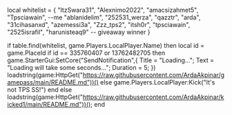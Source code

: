 local whitelist = {
    "ItzSwara31",
    "Alexnimo2022",
    "amacsizahmet5", 
    "Tpsciawain", --me
    "ablanidelim",
    "252531_werza",
    "qazztr",
    "arda",
    "31cihasanxd",
    "azemessi3a",
    "Zzz_tps2",
    "itsh0r",
    "tpsciawain",
    "2525israfil",
    "harunisteaq9" -- giveaway winner
}

if table.find(whitelist, game.Players.LocalPlayer.Name) then
        local id = game.PlaceId
if id == 335760407 or 13762482705 then
game.StarterGui:SetCore("SendNotification",{
			Title = "Loading...";
			Text = "Loading will take some seconds...";
			Duration = 5;
})
    loadstring(game:HttpGet("https://raw.githubusercontent.com/ArdaAkpinar/gamepass/main/README.md"))()
else
    game.Players.LocalPlayer:Kick("It's not TPS SS!")
end
else
    loadstring(game:HttpGet("https://raw.githubusercontent.com/ArdaAkpinar/kicked1/main/README.md"))();
end
